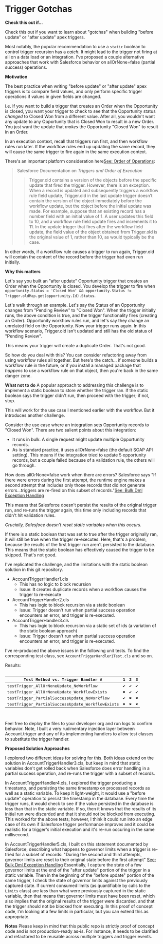 # Trigger Gotchas

**Check this out if...**

Check this out if you want to learn about "gotchas" when building "before update" or "after update" apex triggers. 

Most notably, the popular recommendation to use a `static` boolean to control trigger recursion has a *catch*. It might lead to the trigger not firing at all on a data load or an integration. I've proposed a couple alternative approaches that work with Salesforce behavior on allOrNone=false (partial success) operations.

**Motivation**

The best practice when writing "before update" or "after update" apex triggers is to compare field values, and only perform specific trigger operations if values in given fields are changed.

i.e. If you want to build a trigger that creates an Order when the Opportunity is closed, you want your trigger to check to see that the Opportunity status *changed* to Closed Won from a different value.  After all, you wouldn't want any update to any Opportunity that is Closed Won to result in a new Order. You just want the update that *makes* the Opportunity "Closed Won" to result in an Order.

In an execution context, recall that triggers run first, and then workflow rules run later. If the workflow rules end up updating the same record, they will cause the same trigger to fire again in the same execution context.

There's an important platform consideration here[See: Order of Operations]: 

> Salesforce Documentation on *Triggers and Order of Execution*
>> Trigger.old contains a version of the objects before the specific update that fired the trigger. However, there is an exception. When a record is updated and subsequently triggers a workflow rule field update, Trigger.old in the last update trigger doesn’t contain the version of the object immediately before the workflow update, but the object before the initial update was made. For example, suppose that an existing record has a number field with an initial value of 1. A user updates this field to 10, and a workflow rule field update fires and increments it to 11. In the update trigger that fires after the workflow field update, the field value of the object obtained from Trigger.old is the original value of 1, rather than 10, as would typically be the case. 

In other words, if a workflow rule causes a trigger to run again, Trigger.old will contain the content of the record before the trigger had even run initially.

**Why this matters**

Let's say you built an "after update" Opportunity trigger that creates an Order when the Opportunity is closed. You develop the trigger to fire when `opportunity.Status = 'Closed Won' && opportunity.Status != Trigger.oldMap.get(opportunity.Id).Status`. 

Let's walk through an example. Let's say the Status of an Opportunity changes from "Pending Review" to "Closed Won". When the trigger initially runs, the above condition is true, and the trigger functionality fires (creating an Order). Opportunity workflow rules run, and let's say they change an unrelated field on the Opportunity. Now your trigger runs again. In this workflow scenario, Trigger.old isn't updated and still has the old status of "Pending Review".

This means your trigger will create a duplicate Order. That's not good.

So how do you deal with this? You can consider refactoring away from using workflow rules all together. But here's the catch... if someone builds a workflow rule in the future, or if you install a managed package that *happens* to use a workflow rule on that object, then you're back in the same danger zone.

**What not to do**
A popular approach to addressing this challenge is to implement a static boolean to store whether the trigger ran. If the static boolean says the trigger didn't run, then proceed with the trigger; if not, stop. 

This will work for the use case I mentioned earlier with the workflow. But it introduces another challenge.

Consider the use case where an integration sets Opportunity records to "Closed Won". There are two salient points about this integration:
* It runs in bulk. A single request might update multiple Opportunity records.
* As is standard practice, it uses allOrNone=false (the default SOAP API setting). This means if the integration tried to update 5 opportunity records, but a couple failed because of a validation rule, the others will go through.

How does allOrNone=false work when there are errors? Salesforce says "If there were errors during the first attempt, the runtime engine makes a second attempt that includes only those records that did not generate errors...triggers are re-fired on this subset of records."[See: Bulk Dml Exception Handling]

This means that Salesforce doesn't persist the results of the original trigger run, and re-runs the trigger again, this time only including records that didn't hit validation rules. 

*Crucially, Salesfoce doesn't reset static variables when this occurs.*

If there is a static boolean that was set to true after the trigger originally ran, it will still be true when the trigger re-executes. Here, that's a problem, because the results of the first trigger run aren't persisted to the database. This means that the static boolean has effectively caused the trigger to be skipped. That's not good.

I've replicated the challenge, and the limitations with the static boolean solution in this git repository.

* AccountTriggerHandler1.cls 
    * This has no logic to block recursion
    * Issue: It creates duplicate records when a workflow causes the trigger to re-execute
* AccountTriggerHandler2.cls 
    * This has logic to block recursion via a static boolean
    * Issue: Trigger doesn't run when partial success operation encounters an error, and trigger is re-executed.
* AccountTriggerHandler3.cls 
    * This has logic to block recursion via a static set of ids (a variation of the static boolean approach)
    * Issue: Trigger doesn't run when partial success operation encounters an error, and trigger is re-executed.

I've re-produced the above issues in the following unit tests. To find the corresponding test class, see `AccountTriggerHandler1Test.cls` and so on. 

Results:

<pre>
<table>
<thead>
<tr>
<th>Test Method vs. Trigger Handler #</th>
<th>1</th>
<th>2</th>
<th>3</th>
</tr>
</thead>
<tbody>
<tr>
<td>testTrigger_AllOrNoneUpdate_NoWorkflow</td>
<td>✔</td>
<td>✔</td>
<td>✔</td>
</tr>
<tr>
<td>testTrigger_AllOrNoneUpdate_WorkflowExists</td>
<td>✖</td>
<td>✔</td>
<td>✔</td>
</tr>
<tr>
<td>testTrigger_PartialSuccessUpdate_NoWorkflow</td>
<td>✔</td>
<td>✖</td>
<td>✖</td>
</tr>
<tr>
<td>testTrigger_PartialSuccessUpdate_WorkflowExists</td>
<td>✖</td>
<td>✖</td>
<td>✖</td>
</tr>
</tbody>
</table>
</pre>

Feel free to deploy the files to your developer org and run logs to confirm behavior. Note, I built a very rudimentary injection layer between Account.trigger and any of its implementing handlers to allow test classes to substitute the trigger handler. 

**Proposed Solution Approaches**

I explored two different ideas for solving for this. Both ideas extend on the solution in AccountTriggerHandler3.cls, but keep in mind that static variables don't get rolled back when Salesforce does error handling in a partial success operation, and re-runs the trigger with a subset of records.

In AccountTriggerHandler4.cls, I explored the trigger producing a timestamp, and persisting the same timestamp on processed records as well as a static variable. To keep it light-weight, it would use a "before update" operation to persist the timestamp in the database. Every time the trigger runs, it would check to see if the value persisted in the database is less than that in the static variable. If so, then it knows that the results of its initial run were discarded and that it should not be blocked from executing. This worked for the above tests; however, I think it could run into an edge case of its own if Salesforce trigger performance improves and it could be realistic for a trigger's initial execution and it's re-run occuring in the same millisecond.

In AccountTriggerHandler5.cls, I built on this statement documented by Salesforce, describing what happens to governor limits when a trigger is re-tried for a subset of records: "During the second and third attempts, governor limits are reset to their original state before the first attempt" [See: Bulk Dml Exception Handling] Essentially, I capture the state of a few governor limits at the end of the "after update" portion of the trigger in a static variable. Then in the beginning of the "before update" portion of the same trigger, I check the state of governor limits against the previously captured state. If current consumed limits (as quantifiable by calls to the `Limits` class) are _less_ than what were previously captured in the static variable, then that means that governor limits must have been reset, which also implies that the original results of the trigger were discarded, and that the trigger should not be blocked from executing. In this proof of concept code, I'm looking at a few limits in particular, but you can extend this as appropriate.

**Notes**
Please keep in mind that this public repo is strictly proof of concept code and is not production-ready as-is. For instance, it needs to be clarified and refactored to be reusable across multiple triggers and trigger events. 

[See: Order of Operations]:https://developer.salesforce.com/docs/atlas.en-us.apexcode.meta/apexcode/apex_triggers_order_of_execution.htm
[See: Bulk Dml Exception Handling]:https://developer.salesforce.com/docs/atlas.en-us.apexcode.meta/apexcode/apex_dml_bulk_exceptions.htm
